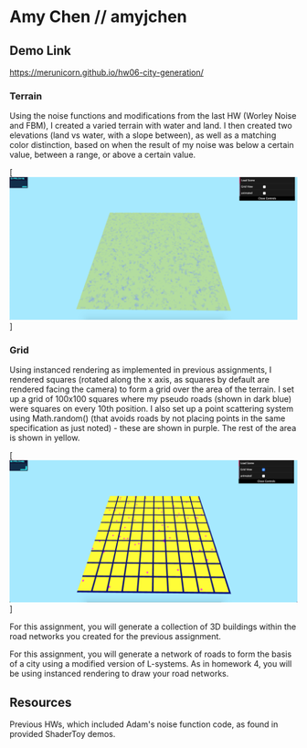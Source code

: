 # Amy Chen // amyjchen

## Demo Link
https://merunicorn.github.io/hw06-city-generation/

### Terrain
Using the noise functions and modifications from the last HW (Worley Noise and FBM), I created a varied terrain with water and land. I then created two elevations (land vs water, with a slope between), as well as a matching color distinction, based on when the result of my noise was below a certain value, between a range, or above a certain value.

[![](terrain.png)]

### Grid
Using instanced rendering as implemented in previous assignments, I rendered squares (rotated along the x axis, as squares by default are rendered facing the camera) to form a grid over the area of the terrain. I set up a grid of 100x100 squares where my pseudo roads (shown in dark blue) were squares on every 10th position. I also set up a point scattering system using Math.random() (that avoids roads by not placing points in the same specification as just noted) - these are shown in purple. The rest of the area is shown in yellow.

[![](grid.png)]

For this assignment, you will generate a collection of 3D buildings within the road networks you created for the previous assignment.

For this assignment, you will generate a network of roads to form the basis of a city using a modified version of L-systems. As in homework 4, you will be using instanced rendering to draw your road networks.

## Resources

Previous HWs, which included Adam's noise function code, as found in provided ShaderToy demos.
